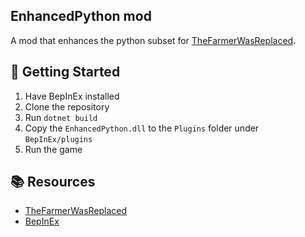﻿## EnhancedPython mod

A mod that enhances the python subset for [TheFarmerWasReplaced](https://store.steampowered.com/app/2060160/The_Farmer_Was_Replaced).

## 🚀 Getting Started
1. Have BepInEx installed
2. Clone the repository
3. Run `dotnet build`
4. Copy the `EnhancedPython.dll` to the `Plugins` folder under `BepInEx/plugins`
5. Run the game

## 📚 Resources
- [TheFarmerWasReplaced](https://store.steampowered.com/app/2060160/The_Farmer_Was_Replaced)
- [BepInEx](https://github.com/BepInEx/BepInEx)

